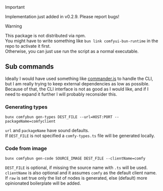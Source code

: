 > [!IMPORTANT]  
> Implementation just added in v0.2.9. Please report bugs!

> [!WARNING]  
> This package is not distributed via npm.  
> You might have to write something like `bun link comfyui-bun-runtime` in the repo to activate it first.  
> Otherwise, you can just use run the script as a normal executable.

## Sub commands

Ideally I would have used something like [commander.js](https://github.com/tj/commander.js) to handle the CLI, but I am really trying to keep external dependencies as low as possible.  
Because of that, the CLI interface is not as good as I would like, and if I need to expand it further I will probably reconsider this.

### Generating types

```
bunx comfybun gen-types DEST_FILE --url=HOST:PORT --packageName=comfyclient
```

`url` and `packageName` have sound defaults.  
If `DEST_FILE` is not specified a `comfy-types.ts` file will be generated locally.

### Code from image

```
bunx comfybun gen-code SOURCE_IMAGE DEST_FILE --clientName=comfy
```

`DEST_FILE` is optional, if missing the source name with `.ts` will be used.  
`clientName` is also optional and it assumes `comfy` as the default client name.  
If `raw` is set true only the list of nodes is generated, else (default) more opinionated boilerplate will be added.
